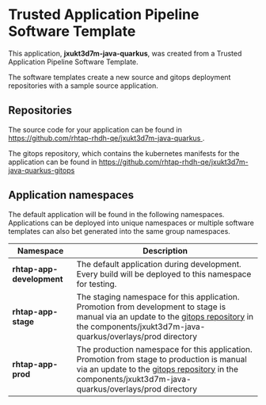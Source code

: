 # Trusted Application Pipeline Software Template

This application, **jxukt3d7m-java-quarkus**, was created from a Trusted Application Pipeline Software Template.

The software templates create a new source and gitops deployment repositories with a sample source application. 

## Repositories

The source code for your application can be found in [https://github.com/rhtap-rhdh-qe/jxukt3d7m-java-quarkus ](https://github.com/rhtap-rhdh-qe/jxukt3d7m-java-quarkus ).
 
The gitops repository, which contains the kubernetes manifests for the application can be found in 
[https://github.com/rhtap-rhdh-qe/jxukt3d7m-java-quarkus-gitops ](https://github.com/rhtap-rhdh-qe/jxukt3d7m-java-quarkus-gitops ) 

## Application namespaces 

The default application will be found in the following namespaces. Applications can be deployed into unique namespaces or multiple software templates can also bet generated into the same group namespaces.  

|  Namespace   |  Description   |  
| -------- | -------- |   
| **rhtap-app-development** | The default application during development. Every build will be deployed to this namespace for testing. | 
| **rhtap-app-stage** | The staging namespace for this application. Promotion from development to stage is manual via an update to the [gitops repository](https://github.com/rhtap-rhdh-qe/jxukt3d7m-java-quarkus-gitops ) in the components/jxukt3d7m-java-quarkus/overlays/prod directory |  
| **rhtap-app-prod** | The production namespace for this application. Promotion from stage to production is manual via an update to the [gitops repository](https://github.com/rhtap-rhdh-qe/jxukt3d7m-java-quarkus-gitops ) in the components/jxukt3d7m-java-quarkus/overlays/prod directory | 
